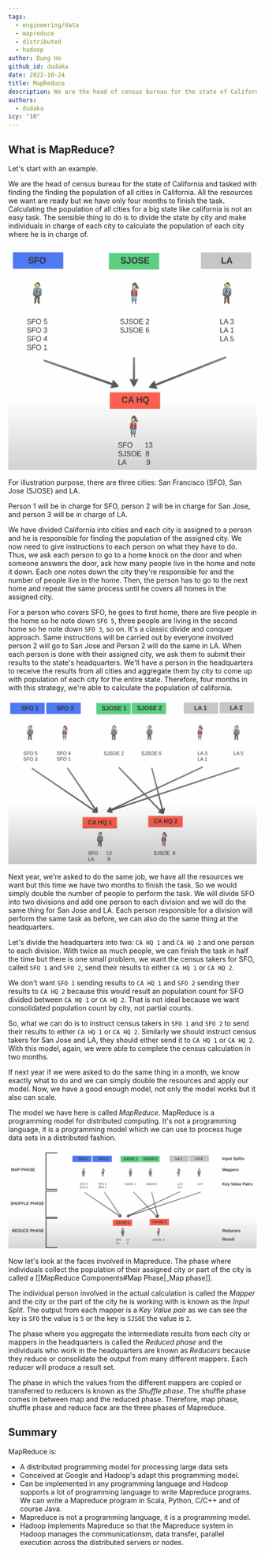 ```yaml
---
tags:
  - engineering/data
  - mapreduce
  - distributed
  - hadoop
author: Dung Ho
github_id: dudaka
date: 2022-10-24
title: MapReduce
description: We are the head of census bureau for the state of California and tasked with finding the finding the population of all cities in California. All the resources we want are ready but we have only four months to finish the task. Calculating the population of all cities for a big state like california is not an easy task. The sensible thing to do is to divide the state by city and make individuals in charge of each city to calculate the population of each city where he is in charge of...
authors:
  - dudaka
icy: "10"
---
```


## What is MapReduce?
Let's start with an example.

We are the head of census bureau for the state of California and tasked with finding the finding the population of all cities in California. All the resources we want are ready but we have only four months to finish the task. Calculating the population of all cities for a big state like california is not an easy task. The sensible thing to do is to divide the state by city and make individuals in charge of each city to calculate the population of each city where he is in charge of.

![](assets/mapreduce_mr-example-1.webp)

For illustration purpose, there are three cities: San Francisco (SFO), San Jose (SJOSE) and LA.

Person 1 will be in charge for SFO, person 2 will be in charge for San Jose, and person 3 will be in charge of LA.

We have divided California into cities and each city is assigned to a person and he is responsible for finding the population of the assigned city. We now need to give instructions to each person on what they have to do. Thus, we ask each person to go to a home knock on the door and when someone answers the door, ask how many people live in the home and note it down.  Each one notes down the city they're responsible for and the number of people live in the home. Then, the person has to go to the next home and repeat the same process until he covers all homes in the assigned city.

For a person who covers SFO, he goes to first home, there are five people in the home so he note down `SFO 5`, three people are living in the second home so he note down `SFO 3`, so on.  It's a classic divide and conquer approach.
Same instructions will be carried out by everyone involved person 2 will go to San Jose and Person 2 will do the same in LA. When each person is done with their assigned city, we ask them to submit their results to the state's headquarters.
We'll have a person in the headquarters to receive the results from all cities and aggregate them by city to come up with population of each city for the entire state.
Therefore, four months in with this strategy, we're able to calculate the population of california.

![](assets/mapreduce_mr-example-2.webp)

Next year, we're asked to do the same job, we have all the resources we want but this time we have two months to finish the task. So we would simply double the number of people to perform the task. We will divide SFO into two divisions and add one person to each division and we will do the same thing for San Jose and LA. Each person responsible for a division will perform the same task as before, we can also do the same thing at the headquarters.

Let's divide the headquarters into two: `CA HQ 1` and `CA HQ 2` and one person to each division.  With twice as much people, we can finish the task in half the time but there is one small problem, we want the census takers for SFO, called `SFO 1` and `SFO 2`, send their results to either `CA HQ 1` or `CA HQ 2`.

We don't want `SFO 1` sending results to `CA HQ 1` and `SFO 2` sending their results to `CA HQ 2` because this would result an population count for SFO divided between `CA HQ 1` or `CA HQ 2`.  That is not ideal because we want consolidated population count by city, not partial counts.

So, what we can do is to instruct census takers in `SFO 1` and `SFO 2` to send their results to either `CA HQ 1` or `CA HQ 2`.  Similarly we should instruct census takers for San Jose and LA, they should either send it to `CA HQ 1` or `CA HQ 2`.
With this model, again, we were able to complete the census calculation in two months.

If next year if we were asked to do the same thing in a month, we know exactly what to do and we can simply double the resources and apply our model. Now, we have a good enough model, not only the model works but it also can scale.

The model we have here is called _MapReduce_. MapReduce is a programming model for distributed computing. It's not a programming language, it is a programming model which we can use to process huge data sets in a distributed fashion.

![](assets/mapreduce_mr-example-3.webp)

Now let's look at the faces involved in Mapreduce. The phase where individuals collect the population of their assigned city or part of the city is called a [[MapReduce Components#Map Phase|_Map phase]].

The individual person involved in the actual calculation is called the _Mapper_ and the city or the part of the city he is working with is known as the _Input Split_.
The output from each mapper is a _Key Value pair_ as we can see the key is `SFO` the value is `5` or the key is `SJSOE` the value is `2`.

The phase where you aggregate the intermediate results from each city or mappers in the headquarters is called the _Reduced phase_ and the individuals who work in the headquarters are known as _Reducers_ because they reduce or consolidate the output from many different mappers. Each reducer will produce a result set.

The phase in which the values from the different mappers are copied or transferred to reducers is known as the _Shuffle phase_. The shuffle phase comes in between map and the reduced phase. Therefore, map phase, shuffle phase and reduce face are the three phases of Mapreduce.

## Summary
MapReduce is:

- A distributed programming model for processing large data sets
- Conceived at Google and Hadoop's adapt this programming model.
- Can be implemented in any programming language and Hadoop supports a lot of programming language to write Mapreduce programs. We can write a Mapreduce program in Scala, Python, C/C++ and of course Java.
- Mapreduce is not a programming language, it is a programming model.
- Hadoop implements Mapreduce so that the Mapreduce system in Hadoop manages the communicationsm, data transfer, parallel execution across the distributed servers or nodes.
